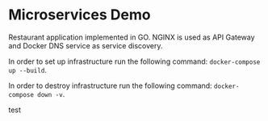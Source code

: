 # Microservices Demo

Restaurant application implemented in GO. NGINX is used as
API Gateway and Docker DNS service as service discovery. 

In order to set up infrastructure run the following command:
`docker-compose up --build`.

In order to destroy infrastructure run the following command:
`docker-compose down -v`.

test
